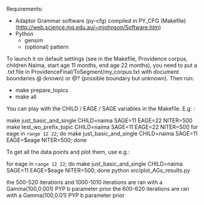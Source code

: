 Requirements:
  - Adaptor Grammar software (py-cfg) compiled in PY_CFG (Makefile)
    (http://web.science.mq.edu.au/~mjohnson/Software.htm)
  - Python
    - gensim
    - (optional) pattern
 
To launch it on default settings (see in the Makefile, Providence corpus, 
children Naima, start age 11 months, end age 22 months), you need to put a .txt
file in ProvidenceFinal/ToSegment/my_corpus.txt with document boundaries @ 
(known) or @? (possible boundary but unknown). Then run:
  - make prepare_topics
  - make all

You can play with the CHILD / EAGE / SAGE variables in the Makefile. E.g. :

make just_basic_and_single CHILD=naima SAGE=11 EAGE=22 NITER=500
make test_wo_prefix_topic CHILD=naima SAGE=11 EAGE=22 NITER=500
for eage in `range 12 22`; do make just_basic_and_single CHILD=naima SAGE=11 EAGE=$eage NITER=500; done

To get all the data points and plot them, use e.g.:

for eage in `range 12 22`; do make just_basic_and_single CHILD=naima SAGE=11 EAGE=$eage NITER=500; done
python src/plot_AGs_results.py

the 500-520 iterations and 1000-1010 iterations are ran with a Gamma(100,0.001) PYP b parameter prior
the 600-620 iterations are ran with a Gamma(100,0.01) PYP b parameter prior
